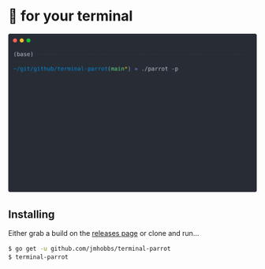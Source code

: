 # :parrot: for your terminal

![demo](./running-cat.svg)

## Installing

Either grab a build on the [releases page](https://github.com/jmhobbs/terminal-parrot/releases) or clone and run...

```bash
$ go get -u github.com/jmhobbs/terminal-parrot
$ terminal-parrot
```
